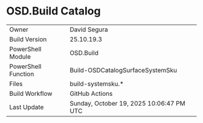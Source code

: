 ﻿# OSD.Build Catalog

| | |
|-|-|
| Owner | David Segura |
| Build Version | 25.10.19.3 |
| PowerShell Module | OSD.Build |
| PowerShell Function | Build-OSDCatalogSurfaceSystemSku |
| Files | build-systemsku.* |
| Build Workflow | GitHub Actions |
| Last Update | Sunday, October 19, 2025 10:06:47 PM UTC |
